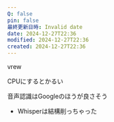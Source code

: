 ```yaml
---
Q: false
pin: false
最終更新日時: Invalid date
date: 2024-12-27T22:36
modified: 2024-12-27T22:36
created: 2024-12-27T22:36
---
```

vrew

CPUにするとかるい

音声認識はGoogleのほうが良さそう

- Whisperは結構削っちゃった